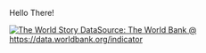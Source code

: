 Hello There!


<div class='tableauPlaceholder' id='viz1693515161670' style='position: relative'><noscript><a href='#'><img alt='The World Story DataSource: The World Bank @ https:&#47;&#47;data.worldbank.org&#47;indicator ' src='https:&#47;&#47;public.tableau.com&#47;static&#47;images&#47;Th&#47;TheWorldStory&#47;TheWorldStory&#47;1_rss.png' style='border: none' /></a></noscript><object class='tableauViz'  style='display:none;'><param name='host_url' value='https%3A%2F%2Fpublic.tableau.com%2F' /> <param name='embed_code_version' value='3' /> <param name='site_root' value='' /><param name='name' value='TheWorldStory&#47;TheWorldStory' /><param name='tabs' value='no' /><param name='toolbar' value='yes' /><param name='static_image' value='https:&#47;&#47;public.tableau.com&#47;static&#47;images&#47;Th&#47;TheWorldStory&#47;TheWorldStory&#47;1.png' /> <param name='animate_transition' value='yes' /><param name='display_static_image' value='yes' /><param name='display_spinner' value='yes' /><param name='display_overlay' value='yes' /><param name='display_count' value='yes' /><param name='language' value='en-GB' /></object></div>
